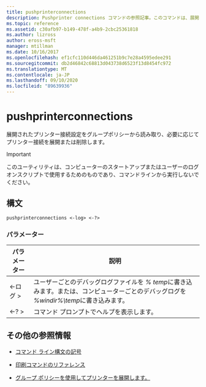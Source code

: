 ```yaml
---
title: pushprinterconnections
description: Pushprinter connections コマンドの参照記事。このコマンドは、展開されたプリンター接続設定をグループポリシーから読み取り、必要に応じてプリンター接続を展開または削除します。
ms.topic: reference
ms.assetid: c30afb97-b149-478f-a4b9-2cbc25361818
ms.author: lizross
author: eross-msft
manager: mtillman
ms.date: 10/16/2017
ms.openlocfilehash: ef1cfc110d446da461251b9c7e28a4595edee291
ms.sourcegitcommit: db2d46842c68813d043738d6523f13d8454fc972
ms.translationtype: MT
ms.contentlocale: ja-JP
ms.lasthandoff: 09/10/2020
ms.locfileid: "89639936"
---
```

# <a name="pushprinterconnections"></a>pushprinterconnections

展開されたプリンター接続設定をグループポリシーから読み取り、必要に応じてプリンター接続を展開または削除します。

> [!IMPORTANT]
> このユーティリティは、コンピューターのスタートアップまたはユーザーのログオンスクリプトで使用するためのものであり、コマンドラインから実行しないでください。

## <a name="syntax"></a>構文

```
pushprinterconnections <-log> <-?>
```

### <a name="parameters"></a>パラメーター

| パラメーター | 説明 |
|--|--|
| <-ログ > | ユーザーごとのデバッグログファイルを *% temp*に書き込みます。または、コンピューターごとのデバッグログを *%windir%\temp*に書き込みます。 |
| <-? > | コマンド プロンプトでヘルプを表示します。 |

## <a name="additional-references"></a>その他の参照情報

- [コマンド ライン構文の記号](command-line-syntax-key.md)

- [印刷コマンドのリファレンス](print-command-reference.md)

- [グループ ポリシーを使用してプリンターを展開します。](https://go.microsoft.com/fwlink/?LinkId=230627)
